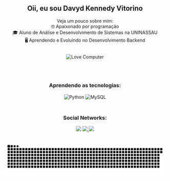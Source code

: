 <div align="center">
  <h2> Oii, eu sou Davyd Kennedy Vitorino</h2>

Veja um pouco sobre mim:<br>
   🤓 Apaixonado por programação<br>
   🎓 Aluno de Análise e Desenvolvimento de Sistemas na UNINASSAU<br>
   🖥️ Aprendendo e Evoluindo no Desenvolvimento Backend<br>
</div>

## 

<div align="center">
  <img alt="Love Computer" src="https://user-images.githubusercontent.com/82242582/173188747-879ecc93-4a4e-40c8-bc84-a87ec8de502b.png" min-width="350px" max-width="350px" width="350px"/>
</div>

##

<div align="center" style="display: inline_block"><br>
  <h3>Aprendendo as tecnologias:</h3>
  <img align="center" alt="Python" height="30" width="40 src="https://cdn.jsdelivr.net/gh/devicons/devicon/icons/python/python-original-wordmark.svg" />
  <img align="center" alt="MySQL" height="30" width="40" src="https://cdn.jsdelivr.net/gh/devicons/devicon/icons/mysql/mysql-plain.svg"/>
</div>
<br>  

##
<div align="center">
  <h3>Social Networks:</h3>
  <a href="https://instagram.com/vitorinokennedy" target="_blank"><img src="https://img.shields.io/badge/-Instagram-%23E4405F?style=for-the-badge&logo=instagram&logoColor=white" target="_blank"></a>
  <a href = "mailto:dkennyvs@gmail.com"><img src="https://img.shields.io/badge/-Gmail-%23333?style=for-the-badge&logo=gmail&logoColor=black" target="_blank">    </a>
  <a href="https://www.linkedin.com/in/kennedy-vitorino-595b63238/" target="_blank"><img src="https://img.shields.io/badge/-LinkedIn-%230077B5?style=for-the-badge&logo=linkedin&logoColor=white" target="_blank"></a> 

##

  ![Snake animation](https://github.com/kennedyvitorino/kennedyvitorino/blob/output/github-contribution-grid-snake.svg)
 </div>
